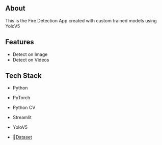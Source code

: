 
## About

This is the Fire Detection App created with custom trained models using YoloV5
## Features

- Detect on Image
- Detect on Videos


## Tech Stack

- Python
- PyTorch
- Python CV
- Streamlit
- YoloV5



- 📅[Dataset](https://www.kaggle.com/datasets/antrosafin/fire-dataset-in-yolo-format)
